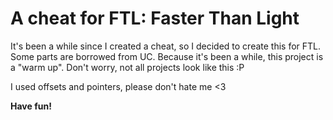 # A cheat for FTL: Faster Than Light
It's been a while since I created a cheat, so I decided to create this for FTL. Some parts are borrowed from UC.
Because it's been a while, this project is a "warm up". Don't worry, not all projects look like this :P

I used offsets and pointers, please don't hate me <3

**Have fun!**
